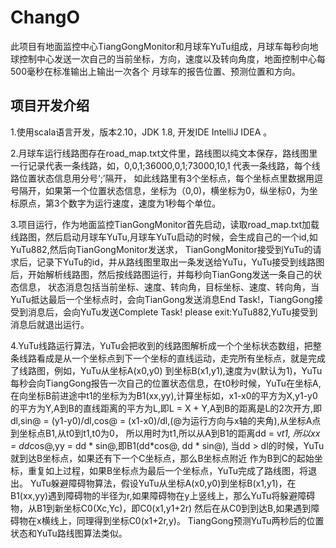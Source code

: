 # ChangO #
此项目有地面监控中心TiangGongMonitor和月球车YuTu组成，月球车每秒向地球控制中心发送一次自己的当前坐标，方向，速度以及转向角度，地面控制中心每500毫秒在标准输出上输出一次各个
月球车的报告位置、预测位置和方向。

## 项目开发介绍 ##
1.使用scala语言开发，版本2.10，JDK 1.8, 开发IDE IntelliJ IDEA 。

2.月球车运行线路图存在road_map.txt文件里，路线图以纯文本保存，路线图里一行记录代表一条线路，如，0,0,1;36000,0,1;73000,10,1 代表一条线路，每个线路位置状态信息用分号‘;’隔开，
如此线路里有3个坐标点，每个坐标点里数据用逗号隔开，如果第一个位置状态信息，坐标为（0,0)，横坐标为0，纵坐标0，为坐标原点，第3个数字为运行速度，速度为1秒每个单位。

3.项目运行，作为地面监控TianGongMonitor首先启动，读取road_map.txt加载线路图，然后启动月球车YuTu,月球车YuTu启动的时候，会生成自己的一个id,如YuTu882,然后向TianGongMonitor发送求，
TianGongMonitor接受到YuTu的请求后，记录下YuTu的id，并从路线图里取出一条发送给YuTu，YuTu接受到线路图后，开始解析线路图，然后按线路图运行，并每秒向TianGong发送一条自己的状态信息，
状态消息包括当前坐标、速度、转向角，目标坐标、速度、转向角，当YuTu抵达最后一个坐标点时，会向TianGong发送消息End Task!，TiangGong接受到消息后，会向YuTu发送Complete Task! please
exit:YuTu882,YuTu接受到消息后就退出运行。

4.YuTu线路运行算法，YuTu会把收到的线路图解析成一个个坐标状态数组，把整条线路看成是从一个坐标点到下一个坐标的直线运动，走完所有坐标点，就是完成了线路图，例如，YuTu从坐标A(x0,y0)
到坐标B(x1,y1),速度为v(默认为1)，YuTu每秒会向TiangGong报告一次自己的位置状态信息，在t0秒时候，YuTu在坐标A,在向坐标B前进途中t1的坐标为为B1(xx,yy),计算坐标如，x1-x0的平方为X,y1-y0
的平方为Y,A到B的直线距离的平方为L,即L = X + Y,A到B的距离是L的2次开方,即dl,sin@ = (y1-y0)/dl,cos@ = (x1-x0)/dl,(@为运行方向与x轴的夹角),从坐标A点到坐标点B1,从t0到t1,t0为0，
所以用时为t1,所以从A到B1的距离dd = v*t1, 所以xx = dd*cos@,yy = dd * sin@,即B1(dd*cos@, dd * sin@), 当dd > dl的时候，YuTu就到达B坐标点，如果还有下一个C坐标点，那么B坐标点附近
作为B到C的起始坐标，重复如上过程，如果B坐标点为最后一个坐标点，YuTu完成了路线图，将退出。
YuTu躲避障碍物算法，假设YuTu从坐标A(x0,y0)到坐标B(x1,y1)，在B1(xx,yy)遇到障碍物的半径为r,如果障碍物在y上竖线上，那么YuTu将躲避障碍物，从B1到新坐标C0(Xc,Yc)，即C0(x1,y1+2r)
然后在从C0到到达B,如果遇到障碍物在x横线上，同理得到坐标C0(x1+2r,y)。
TiangGong预测YuTu两秒后的位置状态和YuTu路线图算法类似。

